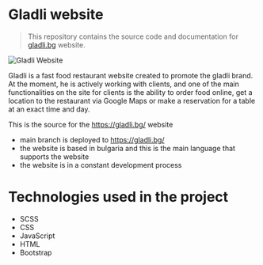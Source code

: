 # Gladli website 

> This repository contains the source code and documentation for [gladli.bg](https://gladli.bg/) website.

![Gladli Website](https://user-images.githubusercontent.com/68993494/197030558-db9b684f-19cd-4c53-bf64-2ed0f59e33da.jpg)

Gladli is a fast food restaurant website created to promote the gladli brand. At the moment, he is actively working with clients, and one of the main functionalities on the site for clients is the ability to order food online, get a location to the restaurant via Google Maps or make a reservation for a table at an exact time and day.

This is the source for the https://gladli.bg/ website

- main branch is deployed to https://gladli.bg/
- the website is based in bulgaria and this is the main language that supports the website
- the website is in a constant development process 

# Technologies used in the project

- SCSS
- CSS
- JavaScript
- HTML
- Bootstrap
